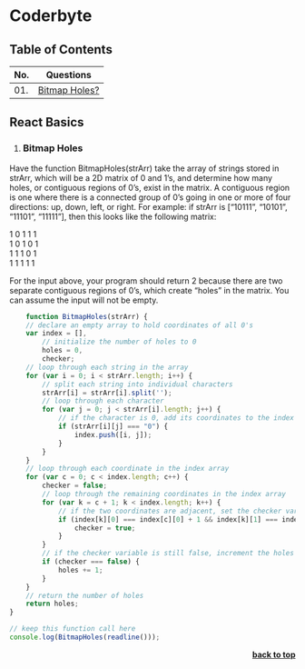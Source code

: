 # Coderbyte

## Table of Contents

| No. |  Questions                                   |
|-----|----------------------------------------------|
| 01. | [Bitmap Holes?](#bitmap-holes) |


## React Basics

01. ### Bitmap Holes
Have the function BitmapHoles(strArr) take the array of strings stored in strArr, which will be a 2D matrix of 0 and 1’s, and determine how many holes, or contiguous regions of 0’s, exist in the matrix. A contiguous region is one where there is a connected group of 0’s going in one or more of four directions: up, down, left, or right. For example: if strArr is [“10111”, “10101”, “11101”, “11111”], then this looks like the following matrix:

1 0 1 1 1 <br/>
1 0 1 0 1 <br/>
1 1 1 0 1 <br/>
1 1 1 1 1 <br/>

For the input above, your program should return 2 because there are two separate contiguous regions of 0’s, which create “holes” in the matrix. You can assume the input will not be empty.

```javascript
    function BitmapHoles(strArr) {
    // declare an empty array to hold coordinates of all 0's
    var index = [],
        // initialize the number of holes to 0
        holes = 0,
        checker;
    // loop through each string in the array
    for (var i = 0; i < strArr.length; i++) {
        // split each string into individual characters
        strArr[i] = strArr[i].split('');
        // loop through each character
        for (var j = 0; j < strArr[i].length; j++) {
            // if the character is 0, add its coordinates to the index array
            if (strArr[i][j] === "0") {
                index.push([i, j]);
            }
        }
    }
    // loop through each coordinate in the index array
    for (var c = 0; c < index.length; c++) {
        checker = false;
        // loop through the remaining coordinates in the index array
        for (var k = c + 1; k < index.length; k++) {
            // if the two coordinates are adjacent, set the checker variable to true
            if (index[k][0] === index[c][0] + 1 && index[k][1] === index[c][1] || index[k][0] === index[c][0] && index[k][1] === index[c][1] + 1) {
                checker = true;
            }
        }
        // if the checker variable is still false, increment the holes variable
        if (checker === false) {
            holes += 1;
        }
    }
    // return the number of holes
    return holes;
}

// keep this function call here 
console.log(BitmapHoles(readline()));
```

<div align="right">
    <b><a href="#">back to top</a></b>
</div>
